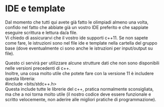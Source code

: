 # IDE e template
Dal momento che tutti qui avete già fatto le olimpiadi almeno una volta, confido nel fatto che abbiate già un vostro IDE preferito e che sappiate eseguire scrittura e lettura da/a file.  
Vi chiedo di assicurarvi che il vostro ide supporti c++11. Se non sapete come fare, le istruzioni sono nel file ide e template nella cartella del gruppo base (dove eventualmente ci sono anche le istruzioni per input/output su file).  

Questo ci servirà per utilizzare alcune strutture dati che non sono disponibili nelle versioni precedenti di c++.  
Inoltre, una cosa molto utile che potete fare con la versione 11 è includere questa libreria:  
#include <bits/stdc++.h>  
Questa include tutte le librerie del c++, pratica normalmente sconsigliata, ma che a noi torna molto utile (il nostro codice deve essere funzionale e scritto velocemente, non aderire alle migliori pratiche di programmazione).
